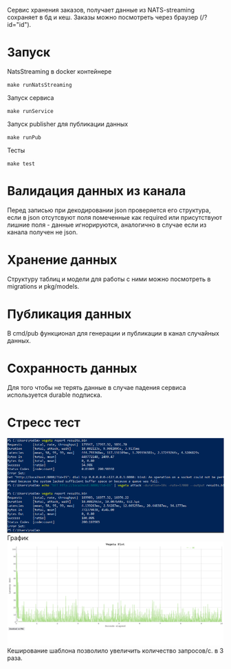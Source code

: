 Сервис хранения заказов, получает данные из NATS-streaming сохраняет в бд и кеш. Заказы можно посмотреть через браузер (/?id="id").
# Запуск
NatsStreaming в docker контейнере
```
make runNatsStreaming
```
Запуск сервиса
```
make runService
```
Запуск publisher для публикации данных
```
make runPub
```
Тесты
```
make test
```
# Валидация данных из канала
Перед записью при декодировании json проверяется его структура, если в json отсутсвуют поля помеченные как required или присутствуют лишние поля - данные игнорируются, аналогично в случае если из канала получен не json.
# Хранение данных
Структуру таблиц и модели для работы с ними можно посмотреть в migrations и pkg/models.
# Публикация данных
В cmd/pub функционал для генерации и публикации в канал случайных данных. 
# Сохранность данных
Для того чтобы не терять данные в случае падения сервиса используется durable подписка.
# Стресс тест
![Alt text](https://github.com/gohsifus/WBL0/blob/dev/images/vegetaRep.png "Report") 
График
![Alt text](https://github.com/gohsifus/WBL0/blob/dev/images/vegetaPlot.png "Graph") 
Кеширование шаблона позволило увеличить количество запросов/c. в 3 раза.
